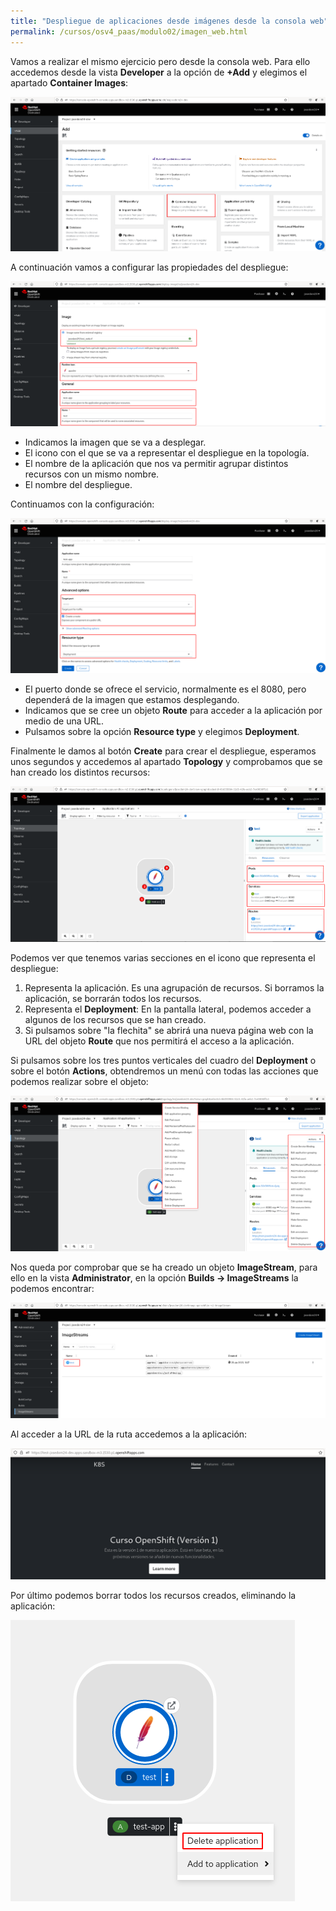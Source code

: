 ```yaml
---
title: "Despliegue de aplicaciones desde imágenes desde la consola web"
permalink: /cursos/osv4_paas/modulo02/imagen_web.html
---
```


Vamos a realizar el mismo ejercicio pero desde la consola web. Para ello accedemos desde la vista **Developer** a la opción de **+Add** y elegimos el apartado **Container Images**:

![imagenweb](img/imagenweb1.png)

A continuación vamos a configurar las propiedades del despliegue:

![imagenweb](img/imagenweb2.png)

* Indicamos la imagen que se va a desplegar.
* El icono con el que se va a representar el despliegue en la topología.
* El nombre de la aplicación que nos va permitir agrupar distintos recursos con un mismo nombre.
* El nombre del despliegue.

Continuamos con la configuración:

![imagenweb](img/imagenweb3.png)

* El puerto donde se ofrece el servicio, normalmente es el 8080, pero dependerá de la imagen que estamos desplegando.
* Indicamos que se cree un objeto **Route** para acceder a la aplicación por medio de una URL.
* Pulsamos sobre la opción **Resource type** y elegimos **Deployment**.

Finalmente le damos al botón **Create** para crear el despliegue, esperamos unos segundos y accedemos al apartado **Topology** y comprobamos que se han creado los distintos recursos:

![imagenweb](img/imagenweb4.png)

Podemos ver que tenemos varias secciones en el icono que representa el despliegue:

1. Representa la aplicación. Es una agrupación de recursos. Si borramos la aplicación, se borrarán todos los recursos.
2. Representa el **Deployment**: En la pantalla lateral, podemos acceder a algunos de los recursos que se han creado.
3. Si pulsamos sobre "la flechita" se abrirá una nueva página web con la URL del objeto **Route** que nos permitirá el acceso a la aplicación.

Si pulsamos sobre los tres puntos verticales del cuadro del **Deployment** o sobre el botón **Actions**, obtendremos un menú con todas las acciones que podemos realizar sobre el objeto:

![imagenweb](img/imagenweb5.png)

Nos queda por comprobar que se ha creado un objeto **ImageStream**, para ello en la vista **Administrator**, en la opción **Builds -> ImageStreams** la podemos encontrar:

![imagenweb](img/imagenweb6.png)

Al acceder a la URL de la ruta accedemos a la aplicación:

![imagenweb](img/imagenweb7.png)

Por último podemos borrar todos los recursos creados, eliminando la aplicación:

![imagenweb](img/imagenweb8.png)